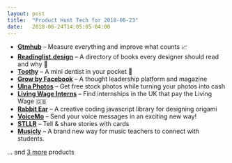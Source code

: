 ```yaml
---
layout: post
title:  "Product Hunt Tech for 2018-06-23"
date:   2018-06-24T14:05:05-04:00
---
```


* **[Gtmhub](https://www.producthunt.com/posts/gtmhub?utm_campaign=producthunt-api&utm_medium=api&utm_source=Application%3A+Daily+Digest+RSS+%28ID%3A+3202%29)** – Measure everything and improve what counts 📈
* **[Readinglist.design](https://www.producthunt.com/posts/readinglist-design?utm_campaign=producthunt-api&utm_medium=api&utm_source=Application%3A+Daily+Digest+RSS+%28ID%3A+3202%29)** – A directory of books every designer should read and why 🎨
* **[Toothy](https://www.producthunt.com/posts/toothy?utm_campaign=producthunt-api&utm_medium=api&utm_source=Application%3A+Daily+Digest+RSS+%28ID%3A+3202%29)** – A mini dentist in your pocket 👄
* **[Grow by Facebook](https://www.producthunt.com/posts/grow-by-facebook?utm_campaign=producthunt-api&utm_medium=api&utm_source=Application%3A+Daily+Digest+RSS+%28ID%3A+3202%29)** – A thought leadership platform and magazine
* **[Ulna Photos](https://www.producthunt.com/posts/ulna-photos?utm_campaign=producthunt-api&utm_medium=api&utm_source=Application%3A+Daily+Digest+RSS+%28ID%3A+3202%29)** – Get free stock photos while turning your photos into cash
* **[Living Wage Interns](https://www.producthunt.com/posts/living-wage-interns?utm_campaign=producthunt-api&utm_medium=api&utm_source=Application%3A+Daily+Digest+RSS+%28ID%3A+3202%29)** – Find internships in the UK that pay the Living Wage 🇬🇧
* **[Rabbit Ear](https://www.producthunt.com/posts/rabbit-ear?utm_campaign=producthunt-api&utm_medium=api&utm_source=Application%3A+Daily+Digest+RSS+%28ID%3A+3202%29)** – A creative coding javascript library for designing origami
* **[VoiceMo](https://www.producthunt.com/posts/voicemo?utm_campaign=producthunt-api&utm_medium=api&utm_source=Application%3A+Daily+Digest+RSS+%28ID%3A+3202%29)** – Send your voice messages in an exciting new way!
* **[STLLR](https://www.producthunt.com/posts/stllr?utm_campaign=producthunt-api&utm_medium=api&utm_source=Application%3A+Daily+Digest+RSS+%28ID%3A+3202%29)** – Tell & share stories with cards
* **[Musicly](https://www.producthunt.com/posts/musicly?utm_campaign=producthunt-api&utm_medium=api&utm_source=Application%3A+Daily+Digest+RSS+%28ID%3A+3202%29)** – A brand new way for music teachers to connect with students.

… and [3 more](https://www.producthunt.com/tech) products